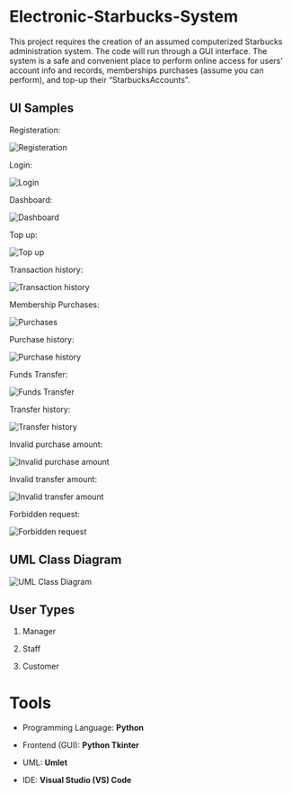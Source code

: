 # Electronic-Starbucks-System

This project requires the creation of an assumed computerized Starbucks administration system. The code will run through a GUI interface. The system is a safe and convenient place to perform online access for users’ account info and records, memberships purchases (assume you can perform), and top-up their “StarbucksAccounts”.

## UI Samples

Registeration:

<img src="README_images/Sign up.png" alt="Registeration">

Login:

<img src="README_images/Login.png" alt="Login">

Dashboard:

<img src="README_images/Dashboard.png" alt="Dashboard">

Top up:

<img src="README_images/Top up.png" alt="Top up">

Transaction history:

<img src="README_images/Transaction history.png" alt="Transaction history">

Membership Purchases:

<img src="README_images/Purchase.png" alt="Purchases">

Purchase history:

<img src="README_images/Purchase history.png" alt="Purchase history">

Funds Transfer:

<img src="README_images/Funds Transfer.png" alt="Funds Transfer">

Transfer history:

<img src="README_images/Funds transfer.png" alt="Transfer history">

Invalid purchase amount:

<img src="README_images/Invalid purchase amount.png" alt="Invalid purchase amount">

Invalid transfer amount:

<img src="README_images/Invlalid transferring amount.png" alt="Invalid transfer amount">

Forbidden request:

<img src="README_images/Forbidden request.png" alt="Forbidden request">

## UML Class Diagram

<img src="README_images/UML Class Diagram.png" alt="UML Class Diagram">

## User Types

1) Manager

2) Staff

3) Customer

# Tools

- Programming Language: **Python**

- Frontend (GUI): **Python Tkinter**

- UML: **Umlet**

- IDE: **Visual Studio (VS) Code**